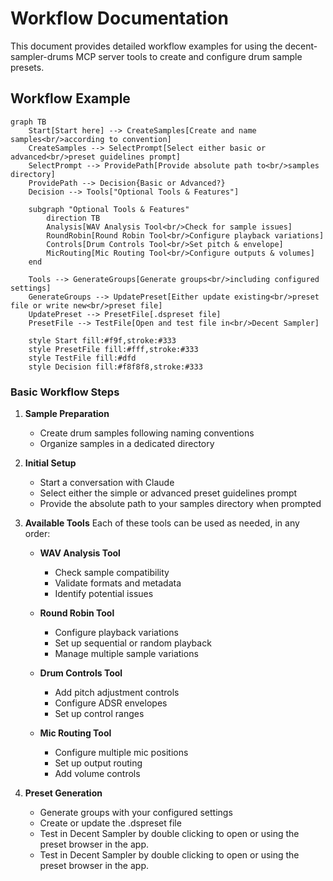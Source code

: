 # Workflow Documentation

This document provides detailed workflow examples for using the decent-sampler-drums MCP server tools to create and configure drum sample presets.

## Workflow Example

```mermaid
graph TB
    Start[Start here] --> CreateSamples[Create and name samples<br/>according to convention]
    CreateSamples --> SelectPrompt[Select either basic or advanced<br/>preset guidelines prompt]
    SelectPrompt --> ProvidePath[Provide absolute path to<br/>samples directory]
    ProvidePath --> Decision{Basic or Advanced?}
    Decision --> Tools["Optional Tools & Features"]
    
    subgraph "Optional Tools & Features"
        direction TB
        Analysis[WAV Analysis Tool<br/>Check for sample issues]
        RoundRobin[Round Robin Tool<br/>Configure playback variations]
        Controls[Drum Controls Tool<br/>Set pitch & envelope]
        MicRouting[Mic Routing Tool<br/>Configure outputs & volumes]
    end
    
    Tools --> GenerateGroups[Generate groups<br/>including configured settings]
    GenerateGroups --> UpdatePreset[Either update existing<br/>preset file or write new<br/>preset file]
    UpdatePreset --> PresetFile[.dspreset file]
    PresetFile --> TestFile[Open and test file in<br/>Decent Sampler]
    
    style Start fill:#f9f,stroke:#333
    style PresetFile fill:#fff,stroke:#333
    style TestFile fill:#dfd
    style Decision fill:#f8f8f8,stroke:#333
```

### Basic Workflow Steps

1. **Sample Preparation**
   - Create drum samples following naming conventions
   - Organize samples in a dedicated directory

2. **Initial Setup**
   - Start a conversation with Claude
   - Select either the simple or advanced preset guidelines prompt
   - Provide the absolute path to your samples directory when prompted

3. **Available Tools**
   Each of these tools can be used as needed, in any order:
   
   - **WAV Analysis Tool**
     - Check sample compatibility
     - Validate formats and metadata
     - Identify potential issues

   - **Round Robin Tool**
     - Configure playback variations
     - Set up sequential or random playback
     - Manage multiple sample variations

   - **Drum Controls Tool**
     - Add pitch adjustment controls
     - Configure ADSR envelopes
     - Set up control ranges

   - **Mic Routing Tool**
     - Configure multiple mic positions
     - Set up output routing
     - Add volume controls

4. **Preset Generation**
   - Generate groups with your configured settings
   - Create or update the .dspreset file
   - Test in Decent Sampler by double clicking to open or using the preset browser in the app.
   - Test in Decent Sampler by double clicking to open or using the preset browser in the app.

